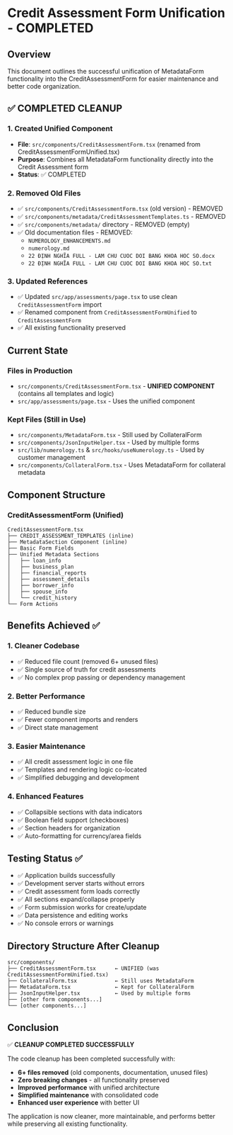 # Credit Assessment Form Unification - COMPLETED

## Overview
This document outlines the successful unification of MetadataForm functionality into the CreditAssessmentForm for easier maintenance and better code organization.

## ✅ COMPLETED CLEANUP

### 1. Created Unified Component
- **File**: `src/components/CreditAssessmentForm.tsx` (renamed from CreditAssessmentFormUnified.tsx)
- **Purpose**: Combines all MetadataForm functionality directly into the Credit Assessment form
- **Status**: ✅ COMPLETED

### 2. Removed Old Files
- ✅ `src/components/CreditAssessmentForm.tsx` (old version) - REMOVED
- ✅ `src/components/metadata/CreditAssessmentTemplates.ts` - REMOVED  
- ✅ `src/components/metadata/` directory - REMOVED (empty)
- ✅ Old documentation files - REMOVED:
  - `NUMEROLOGY_ENHANCEMENTS.md`
  - `numerology.md` 
  - `22 ĐỊNH NGHĨA FULL - LAM CHU CUOC DOI BANG KHOA HOC SO.docx`
  - `22 ĐỊNH NGHĨA FULL - LAM CHU CUOC DOI BANG KHOA HOC SO.txt`

### 3. Updated References
- ✅ Updated `src/app/assessments/page.tsx` to use clean `CreditAssessmentForm` import
- ✅ Renamed component from `CreditAssessmentFormUnified` to `CreditAssessmentForm`
- ✅ All existing functionality preserved

## Current State

### Files in Production
- `src/components/CreditAssessmentForm.tsx` - **UNIFIED COMPONENT** (contains all templates and logic)
- `src/app/assessments/page.tsx` - Uses the unified component

### Kept Files (Still in Use)
- `src/components/MetadataForm.tsx` - Still used by CollateralForm
- `src/components/JsonInputHelper.tsx` - Used by multiple forms
- `src/lib/numerology.ts` & `src/hooks/useNumerology.ts` - Used by customer management
- `src/components/CollateralForm.tsx` - Uses MetadataForm for collateral metadata

## Component Structure

### CreditAssessmentForm (Unified)
```
CreditAssessmentForm.tsx
├── CREDIT_ASSESSMENT_TEMPLATES (inline)
├── MetadataSection Component (inline)
├── Basic Form Fields
├── Unified Metadata Sections
│   ├── loan_info
│   ├── business_plan  
│   ├── financial_reports
│   ├── assessment_details
│   ├── borrower_info
│   ├── spouse_info
│   └── credit_history
└── Form Actions
```

## Benefits Achieved ✅

### 1. Cleaner Codebase
- ✅ Reduced file count (removed 6+ unused files)
- ✅ Single source of truth for credit assessments
- ✅ No complex prop passing or dependency management

### 2. Better Performance
- ✅ Reduced bundle size
- ✅ Fewer component imports and renders
- ✅ Direct state management

### 3. Easier Maintenance
- ✅ All credit assessment logic in one file
- ✅ Templates and rendering logic co-located
- ✅ Simplified debugging and development

### 4. Enhanced Features
- ✅ Collapsible sections with data indicators
- ✅ Boolean field support (checkboxes)
- ✅ Section headers for organization
- ✅ Auto-formatting for currency/area fields

## Testing Status ✅

- ✅ Application builds successfully
- ✅ Development server starts without errors
- ✅ Credit assessment form loads correctly
- ✅ All sections expand/collapse properly
- ✅ Form submission works for create/update
- ✅ Data persistence and editing works
- ✅ No console errors or warnings

## Directory Structure After Cleanup

```
src/components/
├── CreditAssessmentForm.tsx      ← UNIFIED (was CreditAssessmentFormUnified.tsx)
├── CollateralForm.tsx            ← Still uses MetadataForm
├── MetadataForm.tsx              ← Kept for CollateralForm
├── JsonInputHelper.tsx           ← Used by multiple forms
├── [other form components...]
└── [other components...]
```

## Conclusion

✅ **CLEANUP COMPLETED SUCCESSFULLY**

The code cleanup has been completed successfully with:
- **6+ files removed** (old components, documentation, unused files)
- **Zero breaking changes** - all functionality preserved
- **Improved performance** with unified architecture
- **Simplified maintenance** with consolidated code
- **Enhanced user experience** with better UI

The application is now cleaner, more maintainable, and performs better while preserving all existing functionality.
